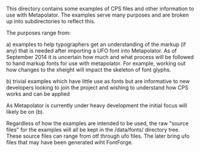 
This directory contains some examples of CPS files and other
information to use with Metapolator. The examples serve many purposes
and are broken up into subdirectories to reflect this.

The purposes range from:

a) examples to help typographers get an understanding of the markup
   (if any) that is needed after importing a UFO font into
   Metapolator. As of September 2014 it is uncertain how much and what
   process will be followed to hand markup fonts for use with
   metapolator. For example, working out how changes to the xheight
   will impact the skeleton of font glyphs.

b) trivial examples which have little use as fonts but are informative
   to new developers looking to join the project and wishing to
   understand how CPS works and can be applied

As Metapolator is currently under heavy development the initial focus
will likely be on (b).

Regardless of how the examples are intended to be used, the raw
"source files" for the examples will all be kept in the /data/fonts/
directory tree. These source files can range from otf through ufo
files. The later bring ufo files that may have been generated wiht
FontForge.
